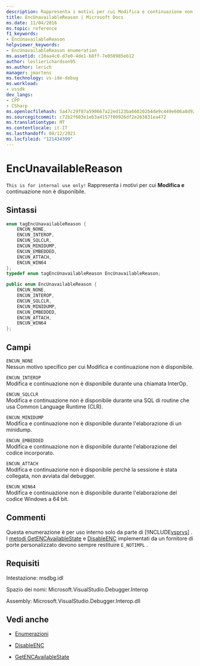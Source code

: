 ```yaml
---
description: Rappresenta i motivi per cui Modifica e continuazione non è disponibile.
title: EncUnavailableReason | Microsoft Docs
ms.date: 11/04/2016
ms.topic: reference
f1_keywords:
- EncUnavailableReason
helpviewer_keywords:
- EncUnavailableReason enumeration
ms.assetid: c10aa4c0-d7e0-4de1-b8ff-7e050985eb12
author: leslierichardson95
ms.author: lerich
manager: jmartens
ms.technology: vs-ide-debug
ms.workload:
- vssdk
dev_langs:
- CPP
- CSharp
ms.openlocfilehash: 5a47c29f07a590667a22ed123ba660202b4de9c449e606a8d921dd02eb0b7f52
ms.sourcegitcommit: c72b2f603e1eb3a4157f00926df2e263831ea472
ms.translationtype: MT
ms.contentlocale: it-IT
ms.lasthandoff: 08/12/2021
ms.locfileid: "121434399"
---
```

# <a name="encunavailablereason"></a>EncUnavailableReason
`This is for internal use only!` Rappresenta i motivi per cui **Modifica e** continuazione non è disponibile.

## <a name="syntax"></a>Sintassi

```cpp
enum tagEncUnavailableReason {
    ENCUN_NONE,
    ENCUN_INTEROP,
    ENCUN_SQLCLR,
    ENCUN_MINIDUMP,
    ENCUN_EMBEDDED,
    ENCUN_ATTACH,
    ENCUN_WIN64
};
typedef enum tagEncUnavailableReason EncUnavailableReason;
```

```csharp
public enum EncUnavailableReason {
    ENCUN_NONE,
    ENCUN_INTEROP,
    ENCUN_SQLCLR,
    ENCUN_MINIDUMP,
    ENCUN_EMBEDDED,
    ENCUN_ATTACH,
    ENCUN_WIN64
};
```

## <a name="fields"></a>Campi
`ENCUN_NONE`\
Nessun motivo specifico per cui Modifica e continuazione non è disponibile.

`ENCUN_INTEROP`\
Modifica e continuazione non è disponibile durante una chiamata InterOp.

`ENCUN_SQLCLR`\
Modifica e continuazione non è disponibile durante una SQL di routine che usa Common Language Runtime (CLR).

`ENCUN_MINIDUMP`\
Modifica e continuazione non è disponibile durante l'elaborazione di un minidump.

`ENCUN_EMBEDDED`\
Modifica e continuazione non è disponibile durante l'elaborazione del codice incorporato.

`ENCUN_ATTACH`\
Modifica e continuazione non è disponibile perché la sessione è stata collegata, non avviata dal debugger.

`ENCUN_WIN64`\
Modifica e continuazione non è disponibile durante l'elaborazione del codice Windows a 64 bit.

## <a name="remarks"></a>Commenti
Questa enumerazione è per uso interno solo da parte di [!INCLUDE[vsprvs](../../../code-quality/includes/vsprvs_md.md)] . I [metodi GetENCAvailableState](../../../extensibility/debugger/reference/idebugprocess3-getencavailablestate.md) e [DisableENC](../../../extensibility/debugger/reference/idebugprocess3-disableenc.md) implementati da un fornitore di porte personalizzato devono sempre restituire `E_NOTIMPL` .

## <a name="requirements"></a>Requisiti
Intestazione: msdbg.idl

Spazio dei nomi: Microsoft.VisualStudio.Debugger.Interop

Assembly: Microsoft.VisualStudio.Debugger.Interop.dll

## <a name="see-also"></a>Vedi anche
- [Enumerazioni](../../../extensibility/debugger/reference/enumerations-visual-studio-debugging.md)

- [DisableENC](../../../extensibility/debugger/reference/idebugprocess3-disableenc.md)

- [GetENCAvailableState](../../../extensibility/debugger/reference/idebugprocess3-getencavailablestate.md)
